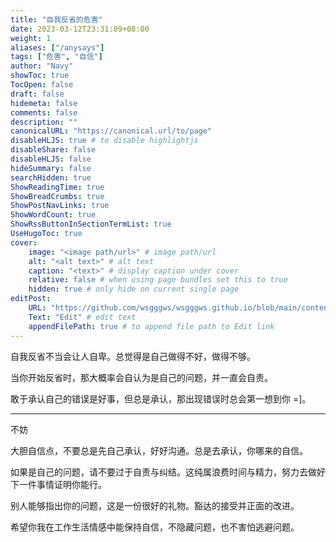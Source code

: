 ```yaml
---
title: "自我反省的危害"
date: 2023-03-12T23:31:09+08:00
weight: 1
aliases: ["/anysays"]
tags: ["危害", "自信"]
author: "Navy"
showToc: true
TocOpen: false
draft: false
hidemeta: false
comments: false
description: ""
canonicalURL: "https://canonical.url/to/page"
disableHLJS: true # to disable highlightjs
disableShare: false
disableHLJS: false
hideSummary: false
searchHidden: true
ShowReadingTime: true
ShowBreadCrumbs: true
ShowPostNavLinks: true
ShowWordCount: true
ShowRssButtonInSectionTermList: true
UseHugoToc: true
cover:
    image: "<image path/url>" # image path/url
    alt: "<alt text>" # alt text
    caption: "<text>" # display caption under cover
    relative: false # when using page bundles set this to true
    hidden: true # only hide on current single page
editPost:
    URL: "https://github.com/wsgggws/wsgggws.github.io/blob/main/content"
    Text: "Edit" # edit text
    appendFilePath: true # to append file path to Edit link
---
```


自我反省不当会让人自卑。总觉得是自己做得不好，做得不够。

当你开始反省时，那大概率会自认为是自己的问题，并一直会自责。

敢于承认自己的错误是好事，但总是承认，那出现错误时总会第一想到你 =]。

---
不妨

大胆自信点，不要总是先自己承认，好好沟通。总是去承认，你哪来的自信。

如果是自己的问题，请不要过于自责与纠结。这纯属浪费时间与精力，努力去做好下一件事情证明你能行。

别人能够指出你的问题，这是一份很好的礼物。豁达的接受并正面的改进。

希望你我在工作生活情感中能保持自信，不隐藏问题，也不害怕逃避问题。
